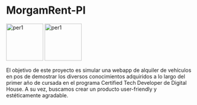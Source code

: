 # MorgamRent-PI
<img width="100" alt="per1" src="https://user-images.githubusercontent.com/93212104/192177625-505e58aa-46fa-4ac6-b271-7e7f4b6753dd.png"> <img width="100" alt="per1" src="https://user-images.githubusercontent.com/93212104/192177868-d3657396-161d-4905-86a7-9788bd0051c8.png">


El objetivo de este proyecto es simular una webapp de alquiler de vehículos en pos de demostrar los diversos conocimientos adquiridos a lo largo del primer año de cursada en el programa Certified Tech Developer de Digital House. A su vez, buscamos crear un producto user-friendly y estéticamente agradable.
